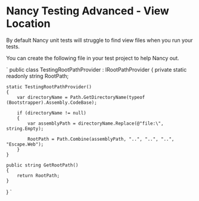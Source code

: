 # Nancy Testing Advanced - View Location

By default Nancy unit tests will struggle to find view files when you run your tests.

You can create the following file in your test project to help Nancy out.

`
public class TestingRootPathProvider : IRootPathProvider
{
    private static readonly string RootPath;

    static TestingRootPathProvider()
    {
        var directoryName = Path.GetDirectoryName(typeof (Bootstrapper).Assembly.CodeBase);

        if (directoryName != null)
        {
            var assemblyPath = directoryName.Replace(@"file:\", string.Empty);

            RootPath = Path.Combine(assemblyPath, "..", "..", "..", "Escape.Web");
        }
    }

    public string GetRootPath()
    {
        return RootPath;
    }
}
`